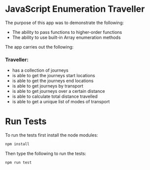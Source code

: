 # JavaScript Enumeration Traveller
The purpose of this app was to demonstrate the following:
* The ability to pass functions to higher-order functions
* The ability to use built-in Array enumeration methods

The app carries out the following:

### Traveller:

* has a collection of journeys
* is able to get the journeys start locations
* is able to get the journeys end locations
* is able to get journeys by transport
* is able to get journeys over a certain distance
* is able to calculate total distance travelled
* is able to get a unique list of modes of transport

# Run Tests
To run the tests first install the node modules:
```JavaScript
npm install
```
Then type the following to run the tests:
```JavaScript
npm run test
```
